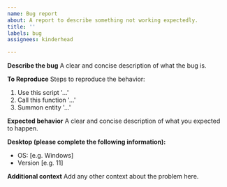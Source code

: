 ```yaml
---
name: Bug report
about: A report to describe something not working expectedly.
title: ''
labels: bug
assignees: kinderhead

---
```


**Describe the bug**
A clear and concise description of what the bug is.

**To Reproduce**
Steps to reproduce the behavior:
1. Use this script '...'
2. Call this function '...'
3. Summon entity '...'

**Expected behavior**
A clear and concise description of what you expected to happen.

**Desktop (please complete the following information):**
 - OS: [e.g. Windows]
 - Version [e.g. 11]

**Additional context**
Add any other context about the problem here.
